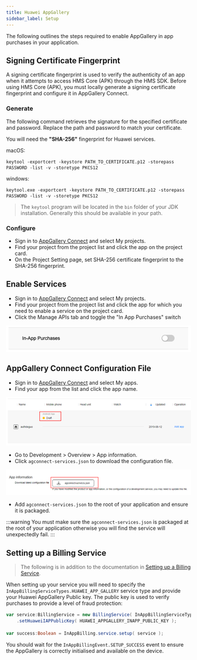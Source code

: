 ```yaml
---
title: Huawei AppGallery
sidebar_label: Setup
---
```



The following outlines the steps required to enable AppGallery in app purchases in your application.


## Signing Certificate Fingerprint

A signing certificate fingerprint is used to verify the authenticity of an app when it attempts to access HMS Core (APK) through the HMS SDK. Before using HMS Core (APK), you must locally generate a signing certificate fingerprint and configure it in AppGallery Connect.


### Generate

The following command retrieves the signature for the specified certificate and password. Replace the path and password to match your certificate.

You will need the **"SHA-256"** fingerprint for Huawei services.


macOS: 

```
keytool -exportcert -keystore PATH_TO_CERTIFICATE.p12 -storepass PASSWORD -list -v -storetype PKCS12
```


windows:

```
keytool.exe -exportcert -keystore PATH_TO_CERTIFICATE.p12 -storepass PASSWORD -list -v -storetype PKCS12
```

>
> The `keytool` program will be located in the `bin` folder of your JDK installation. Generally this should be available in your path. 
>




### Configure

- Sign in to [AppGallery Connect](https://developer.huawei.com/consumer/en/service/josp/agc/index.html) and select My projects.
- Find your project from the project list and click the app on the project card.
- On the Project Setting page, set SHA-256 certificate fingerprint to the SHA-256 fingerprint.




## Enable Services

- Sign in to [AppGallery Connect](https://developer.huawei.com/consumer/en/service/josp/agc/index.html) and select My projects.
- Find your project from the project list and click the app for which you need to enable a service on the project card.
- Click the Manage APIs tab and toggle the "In App Purchases" switch

![](images/huawei-appgallery-enableservice.png)




## AppGallery Connect Configuration File

- Sign in to [AppGallery Connect](https://developer.huawei.com/consumer/en/service/josp/agc/index.html) and select My apps.
- Find your app from the list and click the app name.

![](images/huawei-appgallery-connect-config-download-1.jpg)

- Go to Development > Overview > App information.
- Click `agconnect-services.json` to download the configuration file.

![](images/huawei-appgallery-connect-config-download-2.png)

 - Add `agconnect-services.json` to the root of your application and ensure it is packaged.  


:::warning
You must make sure the `agconnect-services.json` is packaged at the root of your application otherwise you will find the service will unexpectedly fail.
:::



## Setting up a Billing Service

> The following is in addition to the documentation in [Setting up a Billing Service](../billing-service.md).

When setting up your service you will need to specify the `InAppBillingServiceTypes.HUAWEI_APP_GALLERY` service type and provide your Huawei AppGallery Public key. The public key is used to verify purchases to provide a level of fraud protection:

```actionscript
var service:BillingService = new BillingService( InAppBillingServiceTypes.HUAWEI_APP_GALLERY )
    .setHuaweiIAPPublicKey( HUAWEI_APPGALLERY_INAPP_PUBLIC_KEY );

var success:Boolean = InAppBilling.service.setup( service );
```

You should wait for the `InAppBillingEvent.SETUP_SUCCESS` event to ensure the AppGallery is correctly initialised and available on the device.

